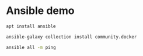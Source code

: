 # Ansible demo 

```sh
apt install ansible
``` 

```sh
ansible-galaxy collection install community.docker
```

```sh
ansible all -m ping
```
